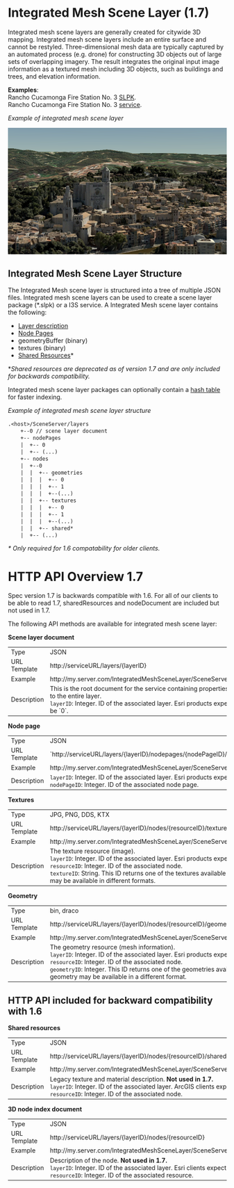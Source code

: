 # Integrated Mesh Scene Layer (1.7)

Integrated mesh scene layers are generally created for citywide 3D mapping.  Integrated mesh scene layers include an entire surface and cannot be restyled.  Three-dimensional mesh data are typically captured by an automated process (e.g. drone) for constructing 3D objects out of large sets of overlapping imagery. The result integrates the original input image information as a textured mesh including 3D objects, such as buildings and trees, and elevation information.
 
**Examples**:<br />
Rancho Cucamonga Fire Station No. 3 [SLPK](https://www.arcgis.com/home/item.html?id=e0dfde9f11054aac8e15edbb8aa1631d). <br />
Rancho Cucamonga Fire Station No. 3 [service](https://www.arcgis.com/home/item.html?id=4028eb46e12e42f7889367bafcd6866d). <br />

*Example of integrated mesh scene layer*

![Integrated Mesh Scene Layer](../img/IM.PNG)

## Integrated Mesh Scene Layer Structure
The Integrated Mesh scene layer is structured into a tree of multiple JSON files. Integrated mesh scene layers can be used to create a scene layer package (*.slpk) or a I3S service. A Integrated Mesh scene layer contains the following:

- [Layer description](3DSceneLayer.cmn.md)
- [Node Pages](nodes.cmn.md)
- geometryBuffer (binary)
- textures (binary)
- [Shared Resources](sharedResource.cmn.md)*

**Shared resources are deprecated as of version 1.7 and are only included for backwards compatibility.*

Integrated mesh scene layer packages can optionally contain a [hash table](slpk_hashtable.cmn.md) for faster indexing. 

*Example of integrated mesh scene layer structure*

```
.<host>/SceneServer/layers
	+--0 // scene layer document
	+-- nodePages
	|  +-- 0
	|  +-- (...)
	+-- nodes
	|  +--0
	|  |  +-- geometries
	|  |  |  +-- 0
	|  |  |  +-- 1
	|  |  |  +--(...)
	|  |  +-- textures
	|  |  |  +-- 0
	|  |  |  +-- 1
	|  |  |  +--(...)
	|  |  +-- shared* 
    |  +-- (...)

```
_* Only required for 1.6 compatability for older clients._ <br />

# HTTP API Overview 1.7

Spec version 1.7 is backwards compatible with 1.6.  For all of our clients to be able to read 1.7, sharedResources and nodeDocument are included but not used in 1.7.

The following API methods are available for integrated mesh scene layer:

**Scene layer document**

<table>
<tr>
    <td>Type</td>
    <td>JSON</td>
</tr>
<tr>
    <td>URL Template</td>
    <td>http://serviceURL/layers/{layerID}</td>
</tr>
<tr>
    <td>Example</td>
    <td>http://my.server.com/IntegratedMeshSceneLayer/SceneServer/layers/0</td>
</tr>
<tr>
    <td>Description</td>
    <td>This is the root document for the service containing properties common to the entire layer. <br/>
    <code>layerID</code>: Integer. ID of the associated layer. Esri products expect this to be `0`.</td>
</tr>
</table>

**Node page** <br />

<table>
<tr>
    <td>Type</td>
    <td>JSON</td>
</tr>
<tr>
    <td>URL Template</td>
    <td>`http://serviceURL/layers/{layerID}/nodepages/{nodePageID}/`</td>
</tr>
<tr>
    <td>Example</td>
    <td>http://my.server.com/IntegratedMeshSceneLayer/SceneServer/layers/0/nodepages/8</td>
</tr>
<tr>
    <td>Description</td>
    <td><code>layerID</code>: Integer. ID of the associated layer. Esri products expect this to be `0`. <br>
    <code>nodePageID</code>: Integer. ID of the associated node page.</td>
</tr>
</table>

**Textures**
<table>
<tr>
    <td>Type</td>
    <td>JPG, PNG, DDS, KTX </td>
</tr>
<tr>
    <td>URL Template</td>
    <td>http://serviceURL/layers/{layerID}/nodes/{resourceID}/textures/{texture ID}</td>
</tr>
<tr>
    <td>Example</td>
    <td>http://my.server.com/IntegratedMeshSceneLayer/SceneServer/layers/0/nodes/98/textures/1
 </td>
</tr>
<tr>
    <td>Description</td>
    <td>The texture resource (image). <br/>
    <code>layerID</code>: Integer. ID of the associated layer. Esri products expect this to be `0`. <br/>
    <code>resourceID</code>: Integer. ID of the associated node. <br/>
    <code>textureID</code>: String. This ID returns one of the textures available for this node. The same texture may be available in different formats.</td>
</tr>
</table>

**Geometry**
<table>
<tr>
    <td>Type</td>
    <td>bin, draco</td>
</tr>
<tr>
    <td>URL Template</td>
    <td>http://serviceURL/layers/{layerID}/nodes/{resourceID}/geometries/{geometry ID}</td>
</tr>
<tr>
    <td>Example</td>
    <td>http://my.server.com/IntegratedMeshSceneLayer/SceneServer/layers/0/nodes/98/geometries/1  </td>
</tr>
<tr>
    <td>Description</td>
    <td>The geometry resource (mesh information). <br/>
    <code>layerID</code>: Integer. ID of the associated layer. Esri products expect this to be `0`. <br/>
    <code>resourceID</code>: Integer. ID of the associated node. <br/>
    <code>geometryID</code>: Integer. This ID returns one of the geometries available for this node. The same geometry may be available in a different format. </td>
</tr>
</table>

## HTTP API included for backward compatibility with 1.6

**Shared resources**
<table>
<tr>
    <td>Type</td>
    <td>JSON</td>
</tr>
<tr>
    <td>URL Template</td>
    <td>http://serviceURL/layers/{layerID}/nodes/{resourceID}/shared</td>
</tr>
<tr>
    <td>Example</td>
    <td>http://my.server.com/IntegratedMeshSceneLayer/SceneServer/layers/0/nodes/98/shared  </td>
</tr>
<tr>
    <td>Description</td>
    <td>Legacy texture and material description. <strong>Not used in 1.7.</strong> <br/>
    <code>layerID</code>: Integer. ID of the associated layer. ArcGIS clients expect this to be `0`. <br/>
    <code>resourceID</code>: Integer. ID of the associated node.  </td>
</tr>
</table>

**3D node index document**

<table>
<tr>
    <td>Type</td>
    <td>JSON</td>
</tr>
<tr>
    <td>URL Template</td>
    <td>http://serviceURL/layers/{layerID}/nodes/{resourceID}</td>
</tr>
<tr>
    <td>Example</td>
    <td>http://my.server.com/IntegratedMeshSceneLayer/SceneServer/layers/0/nodes/98</td>
</tr>
<tr>
    <td>Description</td>
    <td>Description of the node. <strong>Not used in 1.7.</strong> <br/>
    <code>layerID</code>: Integer. ID of the associated layer. Esri clients expect this to be `0`. <br/>
    <code>resourceID</code>: Integer. ID of the associated resource.</td>
</tr>
</table>
